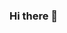 ### Hi there 👋

<!--
**kripakc77/kripakc77** is a ✨ _special_ ✨ repository because its `README.md` (this file) appears on your GitHub profile.
I am currently learning something.

